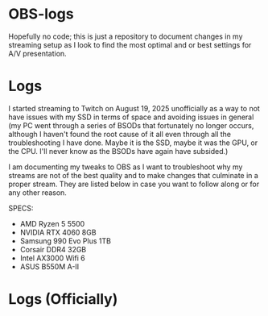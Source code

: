 # OBS-logs
Hopefully no code; this is just a repository to document changes in my streaming setup as I look to find the most optimal and or best settings for A/V presentation.

# Logs
I started streaming to Twitch on August 19, 2025 unofficially as a way to not have issues with my SSD in terms of space and avoiding issues in general (my PC went through a series of BSODs that fortunately no longer occurs, although I haven't found the root cause of it all even through
all the troubleshooting I have done. Maybe it is the SSD, maybe it was the GPU, or the CPU. I'll never know as the BSODs have again have subsided.)

I am documenting my tweaks to OBS as I want to troubleshoot why my streams are not of the best quality and to make changes that culminate in a proper stream. They are listed below in case you want to follow along or for any other reason.

SPECS:
* AMD Ryzen 5 5500
* NVIDIA RTX 4060 8GB
* Samsung 990 Evo Plus 1TB
* Corsair DDR4 32GB
* Intel AX3000 Wifi 6
* ASUS B550M A-II 

# Logs (Officially) 
